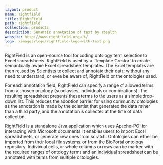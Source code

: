 ```yaml
---
layout: product
name: rightfield
title: RightField
path: rightfield
collection: products
description: Semantic annotation of text by stealth
website: http://www.rightfield.org.uk/
logo: /images/logo/rightfield-logo-with-text.png
---
```




RightField is an open-source tool for adding ontology term selection to Excel spreadsheets. RightField is used by a 'Template Creator' to create semantically aware Excel spreadsheet templates. The Excel templates are then reused by Scientists to collect and annotate their data; without any need to understand, or even be aware of, RightField or the ontologies used.

For each annotation field, RightField can specify a range of allowed terms from a chosen ontology (subclasses, individuals or combinations). The resulting spreadsheet presents these terms to the users as a simple drop-down list. This reduces the adoption barrier for using community ontologies as the annotation is made by the scientist that generated the data rather than a third party, and the annotation is collected at the time of data collection.

RightField is a standalone Java application which uses Apache-POI for interacting with Microsoft documents. It enables users to import Excel spreadsheets, or generate new ones from scratch. Ontologies can either be imported from their local file systems, or from the BioPortal ontology repository. Individual cells, or whole columns or rows can be marked with the required ranges of ontology terms and an individual spreadsheet can be annotated with terms from multiple ontologies.